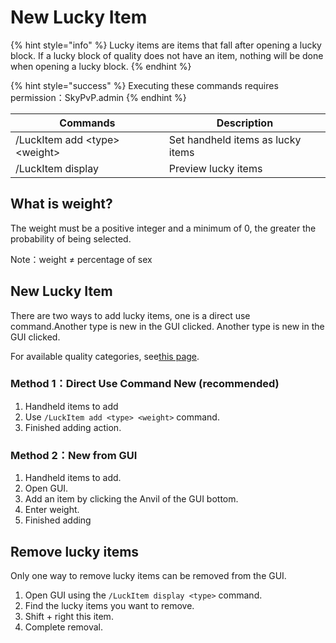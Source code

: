 # New Lucky Item

{% hint style="info" %}
Lucky items are items that fall after opening a lucky block. If a lucky block of quality does not have an item, nothing will be done when opening a lucky block.
{% endhint %}

{% hint style="success" %}
Executing these commands requires permission：SkyPvP.admin
{% endhint %}

| Commands                          | Description                       |
| --------------------------------- | --------------------------------- |
| /LuckItem add \<type> \<weight> | Set handheld items as lucky items |
| /LuckItem display                 | Preview lucky items               |

## What is weight?

The weight must be a positive integer and a minimum of 0, the greater the probability of being selected.

Note：weight ≠ percentage of sex

## New Lucky Item

There are two ways to add lucky items, one is a direct use command.Another type is new in the GUI clicked.&#x20;Another type is new in the GUI clicked.&#x20;

For available quality categories, see[this page](../function/lucky-block-type.md).

### Method 1：Direct Use Command New (recommended)

1. Handheld items to add
2. Use `/LuckItem add <type> <weight>` command.
3. Finished adding action.

### Method 2：New from GUI

1. Handheld items to add.
2. Open GUI.
3. Add an item by clicking the Anvil of the GUI bottom.
4. Enter weight.
5. Finished adding

## Remove lucky items

Only one way to remove lucky items can be removed from the GUI.

1. Open GUI using the `/LuckItem display <type>` command.
2. Find the lucky items you want to remove.
3. Shift + right this item.
4. Complete removal.
